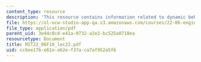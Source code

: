 ```yaml
---
content_type: resource
description: 'This resource contains information related to dynamic behaviour of PWR. '
file: https://ol-ocw-studio-app-qa.s3.amazonaws.com/courses/22-06-engineering-of-nuclear-systems-fall-2010/cc6ee17be61eab2ef37aca7af952a5f6_MIT22_06F10_lec22.pdf
file_type: application/pdf
parent_uid: 3e44c0cd-e41a-0732-a2e2-bc525a0718ea
resourcetype: Document
title: MIT22_06F10_lec22.pdf
uid: cc6ee17b-e61e-ab2e-f37a-ca7af952a5f6
---
```

